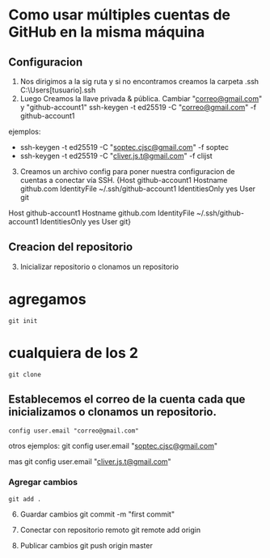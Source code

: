 # Como usar múltiples cuentas de GitHub en la misma máquina

## Configuracion
1. Nos dirigimos a la sig ruta y si no encontramos creamos la carpeta .ssh
  C:\Users\[tusuario]\.ssh
2. Luego Creamos la llave privada & pública. Cambiar "correo@gmail.com" y "github-account1"
    ssh-keygen -t ed25519 -C "correo@gmail.com" -f github-account1

ejemplos:
* ssh-keygen -t ed25519 -C "soptec.cjsc@gmail.com" -f soptec
* ssh-keygen -t ed25519 -C "cliver.js.t@gmail.com" -f clijst

3. Creamos un archivo config para poner nuestra configuracion de cuentas a conectar vía SSH.
{Host github-account1
  Hostname github.com
  IdentityFile ~/.ssh/github-account1
  IdentitiesOnly yes
  User git

Host github-account1
  Hostname github.com
  IdentityFile ~/.ssh/github-account1
  IdentitiesOnly yes
  User git}

## Creacion del repositorio
3. Inicializar repositorio  o clonamos un repositorio

# agregamos
    git init
# cualquiera de los 2
    git clone

## Establecemos el correo de la cuenta cada que inicializamos o clonamos un repositorio.
    config user.email "correo@gmail.com"

otros ejemplos:
    git config user.email "soptec.cjsc@gmail.com"

mas
      git config user.email "cliver.js.t@gmail.com"

### Agregar cambios
    git add .

6. Guardar cambios
git commit -m "first commit"

7. Conectar con repositorio remoto
git remote add origin

8. Publicar cambios
git push origin master